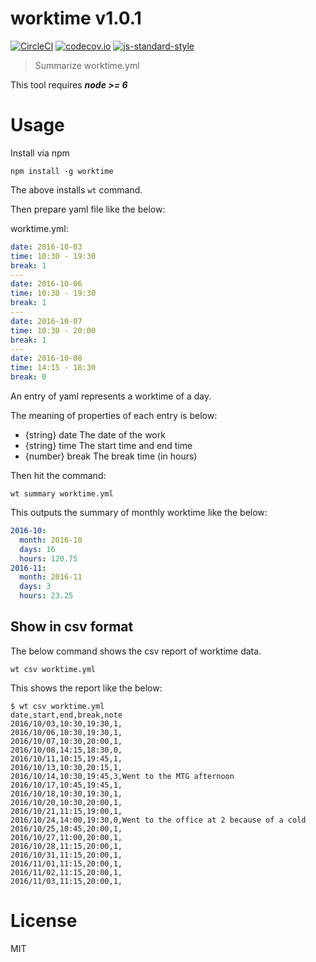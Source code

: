 # worktime v1.0.1

[![CircleCI](https://circleci.com/gh/kt3k/worktime.svg?style=svg)](https://circleci.com/gh/kt3k/worktime)
[![codecov.io](https://codecov.io/github/kt3k/worktime/coverage.svg?branch=master)](https://codecov.io/github/kt3k/worktime?branch=master)
[![js-standard-style](https://img.shields.io/badge/code%20style-standard-brightgreen.svg)](http://standardjs.com/)

> Summarize worktime.yml

This tool requires ***node >= 6***

# Usage

Install via npm

    npm install -g worktime

The above installs `wt` command.

Then prepare yaml file like the below:

worktime.yml:

```yml
date: 2016-10-03
time: 10:30 - 19:30
break: 1
---
date: 2016-10-06
time: 10:30 - 19:30
break: 1
---
date: 2016-10-07
time: 10:30 - 20:00
break: 1
---
date: 2016-10-08
time: 14:15 - 18:30
break: 0
```

An entry of yaml represents a worktime of a day.

The meaning of properties of each entry is below:

- {string} date The date of the work
- {string} time The start time and end time
- {number} break The break time (in hours)

Then hit the command:

    wt summary worktime.yml

This outputs the summary of monthly worktime like the below:

```yaml
2016-10:
  month: 2016-10
  days: 16
  hours: 120.75
2016-11:
  month: 2016-11
  days: 3
  hours: 23.25
```

## Show in csv format

The below command shows the csv report of worktime data.

    wt csv worktime.yml

This shows the report like the below:

    $ wt csv worktime.yml
    date,start,end,break,note
    2016/10/03,10:30,19:30,1,
    2016/10/06,10:30,19:30,1,
    2016/10/07,10:30,20:00,1,
    2016/10/08,14:15,18:30,0,
    2016/10/11,10:15,19:45,1,
    2016/10/13,10:30,20:15,1,
    2016/10/14,10:30,19:45,3,Went to the MTG afternoon
    2016/10/17,10:45,19:45,1,
    2016/10/18,10:30,19:30,1,
    2016/10/20,10:30,20:00,1,
    2016/10/21,11:15,19:00,1,
    2016/10/24,14:00,19:30,0,Went to the office at 2 because of a cold
    2016/10/25,10:45,20:00,1,
    2016/10/27,11:00,20:00,1,
    2016/10/28,11:15,20:00,1,
    2016/10/31,11:15,20:00,1,
    2016/11/01,11:15,20:00,1,
    2016/11/02,11:15,20:00,1,
    2016/11/03,11:15,20:00,1,

# License

MIT
